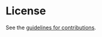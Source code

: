 # License

See the
[guidelines for contributions](https://github.com/martinthomson/escape-report/blob/master/CONTRIBUTING.md).
